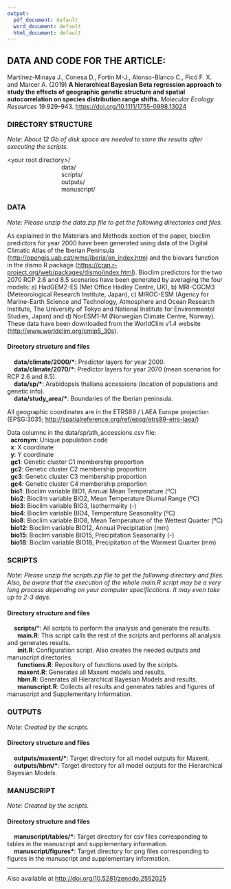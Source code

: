 ```yaml
---
output:
  pdf_document: default
  word_document: default
  html_document: default
---
```

## DATA AND CODE FOR THE ARTICLE:

Martínez-Minaya J., Conesa D., Fortin M-J., Alonso-Blanco C., Picó F. X. and Marcer A. (2019) **A hierarchical Bayesian Beta regression approach to study the effects of geographic genetic structure and spatial autocorrelation on species distribution range shifts.** 
_Molecular Ecology Resources_ 19:929–943. https://doi.org/10.1111/1755-0998.13024


### DIRECTORY STRUCTURE
_Note: About 12 Gb of disk space are needed to store the results after executing the scripts._  

\<your root directory\>/  
&nbsp;&nbsp;&nbsp;&nbsp;&nbsp;&nbsp;&nbsp;&nbsp;&nbsp;&nbsp;&nbsp;&nbsp;&nbsp;&nbsp;&nbsp;&nbsp;&nbsp;&nbsp;&nbsp;&nbsp;&nbsp;&nbsp;&nbsp;&nbsp;&nbsp;&nbsp;&nbsp;&nbsp;&nbsp;&nbsp;&nbsp;&nbsp;data/  
&nbsp;&nbsp;&nbsp;&nbsp;&nbsp;&nbsp;&nbsp;&nbsp;&nbsp;&nbsp;&nbsp;&nbsp;&nbsp;&nbsp;&nbsp;&nbsp;&nbsp;&nbsp;&nbsp;&nbsp;&nbsp;&nbsp;&nbsp;&nbsp;&nbsp;&nbsp;&nbsp;&nbsp;&nbsp;&nbsp;&nbsp;&nbsp;scripts/  
&nbsp;&nbsp;&nbsp;&nbsp;&nbsp;&nbsp;&nbsp;&nbsp;&nbsp;&nbsp;&nbsp;&nbsp;&nbsp;&nbsp;&nbsp;&nbsp;&nbsp;&nbsp;&nbsp;&nbsp;&nbsp;&nbsp;&nbsp;&nbsp;&nbsp;&nbsp;&nbsp;&nbsp;&nbsp;&nbsp;&nbsp;&nbsp;outputs/  
&nbsp;&nbsp;&nbsp;&nbsp;&nbsp;&nbsp;&nbsp;&nbsp;&nbsp;&nbsp;&nbsp;&nbsp;&nbsp;&nbsp;&nbsp;&nbsp;&nbsp;&nbsp;&nbsp;&nbsp;&nbsp;&nbsp;&nbsp;&nbsp;&nbsp;&nbsp;&nbsp;&nbsp;&nbsp;&nbsp;&nbsp;&nbsp;manuscript/  

### DATA 
_Note: Please unzip the data.zip file to get the following directories and files._  

As explained in the Materials and Methods section of the paper, bioclim predictors for year 2000 have been generated using data of the Digital Climatic Atlas of the Iberian Peninsula (http://opengis.uab.cat/wms/iberia/en_index.htm) and the biovars function in the dismo R package (https://cran.r-project.org/web/packages/dismo/index.html). Bioclim predictors for the two 2070 RCP 2.6 and 8.5 scenarios have been generated by averaging the four models: a) HadGEM2-ES (Met Office Hadley Centre, UK), b) MRI-CGCM3 (Meteorological Research Institute, Japan), c) MIROC-ESM (Agency for Marine-Earth Science and Technology, Atmosphere and Ocean Research Institute, The University of Tokyo and National Institute for Environmental Studies, Japan) and d) NorESM1-M (Norwegian Climate Centre, Norway). These data have been downloaded from the WorldClim v1.4 website (http://www.worldclim.org/cmip5_30s).

#### Directory structure and files  
&nbsp;&nbsp;&nbsp;&nbsp;**data/climate/2000/\***: Predictor layers for year 2000.  
&nbsp;&nbsp;&nbsp;&nbsp;**data/climate/2070/\***: Predictor layers for year 2070 (mean scenarios for RCP 2.6 and 8.5).  
&nbsp;&nbsp;&nbsp;&nbsp;**data/sp/\***: Arabidopsis thaliana accessions (location of populations and genetic info).  
&nbsp;&nbsp;&nbsp;&nbsp;**data/study_area/\***: Boundaries of the Iberian peninsula.  

All geographic coordinates are in the ETRS89 / LAEA Europe projection (EPSG:3035; http://spatialreference.org/ref/epsg/etrs89-etrs-laea/)  

Data columns in the data/sp/ath_accessions.csv file:  
&nbsp;&nbsp;**acronym**: Unique population code  
&nbsp;&nbsp;**x**: X coordinate  
&nbsp;&nbsp;**y**: Y coordinate  
&nbsp;&nbsp;**gc1**: Genetic cluster C1 membership proportion  
&nbsp;&nbsp;**gc2**: Genetic cluster C2 membership proportion  
&nbsp;&nbsp;**gc3**: Genetic cluster C3 membership proportion  
&nbsp;&nbsp;**gc4**: Genetic cluster C4 membership proportion  
&nbsp;&nbsp;**bio1**: Bioclim variable BIO1, Annual Mean Temperature (ºC)  
&nbsp;&nbsp;**bio2**: Bioclim variable BIO2, Mean Temperature Diurnal Range (ºC)  
&nbsp;&nbsp;**bio3**: Bioclim variable BIO3, Isothermality (-)    
&nbsp;&nbsp;**bio4**: Bioclim variable BIO4, Temperature Seasonality (ºC)  
&nbsp;&nbsp;**bio8**: Bioclim variable BIO8, Mean Temperature of the Wettest Quarter (ºC)  
&nbsp;&nbsp;**bio12**: Bioclim variable BIO12, Annual Precipitation (mm)  
&nbsp;&nbsp;**bio15**: Bioclim variable BIO15, Precipitation Seasonality (-)  
&nbsp;&nbsp;**bio18**: Bioclim variable BIO18, Precipitation of the Warmest Quarter (mm)  

### SCRIPTS
_Note: Please unzip the scripts.zip file to get the following directory and files. Also, be aware that the execution of the whole main.R script may be a very long process depending on your computer specifications. It may even take up to 2-3 days._  

#### Directory structure and files  
&nbsp;&nbsp;&nbsp;&nbsp;**scripts/***: All scripts to perform the analysis and generate the results.  
&nbsp;&nbsp;&nbsp;&nbsp;&nbsp;&nbsp;**main.R**: This script calls the rest of the scripts and performs all analysis and generates results.  
&nbsp;&nbsp;&nbsp;&nbsp;&nbsp;&nbsp;**init.R**: Configuration script. Also creates the needed outputs and manuscript directories.   
&nbsp;&nbsp;&nbsp;&nbsp;&nbsp;&nbsp;**functions.R**: Repository of functions used by the scripts.  
&nbsp;&nbsp;&nbsp;&nbsp;&nbsp;&nbsp;**maxent.R**: Generates all Maxent models and results.  
&nbsp;&nbsp;&nbsp;&nbsp;&nbsp;&nbsp;**hbm.R**: Generates all Hierarchical Bayesian Models and results.  
&nbsp;&nbsp;&nbsp;&nbsp;&nbsp;&nbsp;**manuscript.R**: Collects all results and generates tables and figures of manuscript and Supplementary Information.  

### OUTPUTS
_Note: Created by the scripts._  

#### Directory structure and files  
&nbsp;&nbsp;&nbsp;&nbsp;**outputs/maxent/\***: Target directory for all model outputs for Maxent.  
&nbsp;&nbsp;&nbsp;&nbsp;**outputs/hbm/\***: Target directory for all model outputs for the Hierarchical Bayesian Models.  


### MANUSCRIPT
_Note: Created by the scripts._  

#### Directory structure and files  
&nbsp;&nbsp;&nbsp;&nbsp;**manuscript/tables/\***: Target directory for csv files corresponding to tables in the manuscript and supplementary information.  
&nbsp;&nbsp;&nbsp;&nbsp;**manuscript/figures\***: Target directory for png files corresponding to figures in the manuscript and supplementary information.  


------    
Also available at http://doi.org/10.5281/zenodo.2552025



